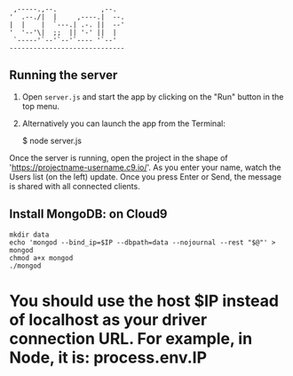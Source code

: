 
     ,-----.,--.           ,--.
    '  .--./|  |     ,----.|  --.
    |  |    |  `---.| .-. ||  --'
    '  '--'\|  ;;  || '-' ||  |  
     `-----'`--'`--'`---- '`--'  
    -----------------------------


## Running the server

1) Open `server.js` and start the app by clicking on the "Run" button in the top menu.

2) Alternatively you can launch the app from the Terminal:

    $ node server.js

Once the server is running, open the project in the shape of 'https://projectname-username.c9.io/'. As you enter your name, watch the Users list (on the left) update. Once you press Enter or Send, the message is shared with all connected clients.


## Install MongoDB: on Cloud9

    mkdir data
    echo 'mongod --bind_ip=$IP --dbpath=data --nojournal --rest "$@"' > mongod
    chmod a+x mongod
    ./mongod
# You should use the host $IP instead of localhost as your driver connection URL. For example, in Node, it is: process.env.IP